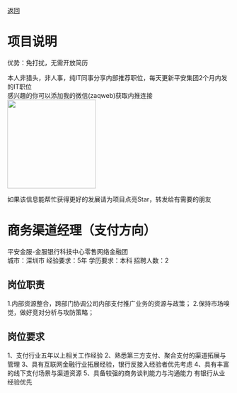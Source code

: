 [返回](../)

# 项目说明

优势：免打扰，无需开放简历

本人非猎头，非人事，纯IT同事分享内部推荐职位，每天更新平安集团2个月内发的IT职位  
感兴趣的你可以添加我的微信(zaqweb)获取内推连接  
<img src="https://github.com/zaqweb/PA-IT-JOBS/blob/master/WechatICode.jpeg"  height="200" width="200">

如果该信息能帮忙获得更好的发展请为项目点亮Star，转发给有需要的朋友

# 商务渠道经理（支付方向）
平安金服-金服银行科技中心零售网络金融团  
城市：深圳市 经验要求：5年 学历要求：本科  招聘人数：2

## 岗位职责
1.内部资源整合，跨部门协调公司内部支付推广业务的资源与政策；
2.保持市场嗅觉，做好竞对分析与攻防策略；

## 岗位要求
1、支付行业五年以上相关工作经验 
2、熟悉第三方支付、聚合支付的渠道拓展与管理 
3、具有互联网金融行业拓展经验，银行反接入经验者优先考虑 
4、具有丰富的线下支付场景与渠道资源 
5、具备较强的商务谈判能力与沟通能力 有银行从业经验优先




